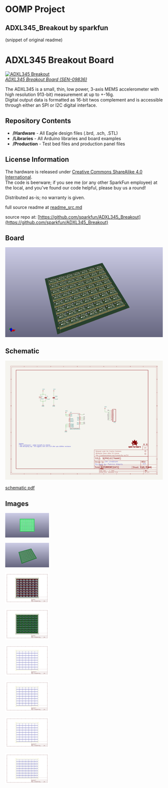 # OOMP Project  
## ADXL345_Breakout  by sparkfun  
  
(snippet of original readme)  
  
ADXL345 Breakout Board  
===============================  
  
[![ADXL345 Breakout](https://dlnmh9ip6v2uc.cloudfront.net/images/products/9/8/3/6/09836-_01c_i_ma.jpg)  
*ADXL345 Breakout Board (SEN-09836)*](https://www.sparkfun.com/products/9836)  
  
The ADXL345 is a small, thin, low power, 3-axis MEMS accelerometer with high resolution 913-bit) measurement at up to +-16g.   
Digital output data is formatted as 16-bit twos complement and is accessible through either an SPI or I2C digital interface.   
  
  
Repository Contents  
-------------------  
  
* **/Hardware** - All Eagle design files (.brd, .sch, .STL)  
* **/Libraries** - All Arduino libraries and board examples  
* **/Production** - Test bed files and production panel files  
  
  
License Information  
-------------------  
The hardware is released under [Creative Commons ShareAlike 4.0 International](https://creativecommons.org/licenses/by-sa/4.0/).  
The code is beerware; if you see me (or any other SparkFun employee) at the local, and you've found our code helpful, please buy us a round!  
  
Distributed as-is; no warranty is given.  
  
  full source readme at [readme_src.md](readme_src.md)  
  
source repo at: [https://github.com/sparkfun/ADXL345_Breakout](https://github.com/sparkfun/ADXL345_Breakout)  
## Board  
  
[![working_3d.png](working_3d_600.png)](working_3d.png)  
## Schematic  
  
[![working_schematic.png](working_schematic_600.png)](working_schematic.png)  
  
[schematic pdf](working_schematic.pdf)  
## Images  
  
[![working_3D_bottom.png](working_3D_bottom_140.png)](working_3D_bottom.png)  
  
[![working_3D_top.png](working_3D_top_140.png)](working_3D_top.png)  
  
[![working_assembly_page_01.png](working_assembly_page_01_140.png)](working_assembly_page_01.png)  
  
[![working_assembly_page_02.png](working_assembly_page_02_140.png)](working_assembly_page_02.png)  
  
[![working_assembly_page_03.png](working_assembly_page_03_140.png)](working_assembly_page_03.png)  
  
[![working_assembly_page_04.png](working_assembly_page_04_140.png)](working_assembly_page_04.png)  
  
[![working_assembly_page_05.png](working_assembly_page_05_140.png)](working_assembly_page_05.png)  
  
[![working_assembly_page_06.png](working_assembly_page_06_140.png)](working_assembly_page_06.png)  
